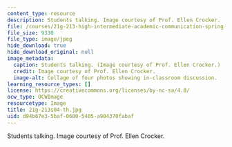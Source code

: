 ```yaml
---
content_type: resource
description: Students talking. Image courtesy of Prof. Ellen Crocker.
file: /courses/21g-213-high-intermediate-academic-communication-spring-2004/d94b67e35baf06005405a904370fabaf_21g-213s04-th.jpg
file_size: 9330
file_type: image/jpeg
hide_download: true
hide_download_original: null
image_metadata:
  caption: Students talking. (Image courtesy of Prof. Ellen Crocker.)
  credit: Image courtesy of Prof. Ellen Crocker.
  image-alt: Collage of four photos showing in-classroom discussion.
learning_resource_types: []
license: https://creativecommons.org/licenses/by-nc-sa/4.0/
ocw_type: OCWImage
resourcetype: Image
title: 21g-213s04-th.jpg
uid: d94b67e3-5baf-0600-5405-a904370fabaf
---
```

Students talking. Image courtesy of Prof. Ellen Crocker.